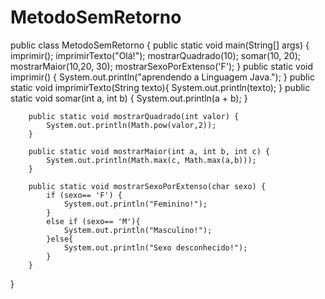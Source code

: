 ﻿# MetodoSemRetorno

public class MetodoSemRetorno {
        public static void main(String[] args) {
            imprimir();
            imprimirTexto("Olá!");
            mostrarQuadrado(10);
            somar(10, 20);
            mostrarMaior(10,20, 30);
            mostrarSexoPorExtenso('F');
        }
        public static void imprimir() {
            System.out.println("aprendendo a Linguagem Java.");
        }
        public static void imprimirTexto(String texto){
            System.out.println(texto);
        }
        public static void somar(int a, int b) {
            System.out.println(a + b);
        }

        public static void mostrarQuadrado(int valor) {
            System.out.println(Math.pow(valor,2));
        }

        public static void mostrarMaior(int a, int b, int c) {
            System.out.println(Math.max(c, Math.max(a,b)));
        }

        public static void mostrarSexoPorExtenso(char sexo) {
            if (sexo== 'F') {
                System.out.println("Feminino!");
            }
            else if (sexo== 'M'){
                System.out.println("Masculino!");
            }else{
                System.out.println("Sexo desconhecido!");
            }
        }
}
